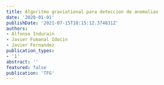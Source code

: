 ```yaml
---
title: Algoritmo graviational para deteccion de anomalias
date: '2020-01-01'
publishDate: '2021-07-15T18:15:12.374831Z'
authors:
- Alfonso Indurain
- Javier Fumanal Idocin
- Javier Fernandez
publication_types:
- '1'
abstract: ''
featured: false
publication: 'TFG'
---
```


